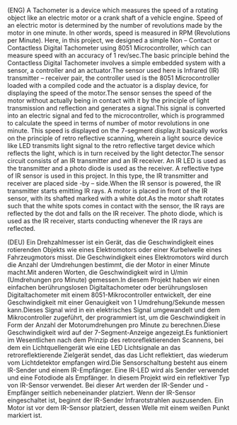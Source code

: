 (ENG) A Tachometer is a device which measures the speed of a rotating object like an electric motor or a crank shaft of a vehicle engine. Speed of an electric motor is determined by the number of revolutions made by the motor in one minute. In other words, speed is measured in RPM (Revolutions per Minute). Here, in this project, we designed a simple Non – Contact or Contactless Digital Tachometer using 8051 Microcontroller, which can measure speed with an accuracy of 1 rev/sec.The basic principle behind the Contactless Digital Tachometer involves a simple embedded system with a sensor, a controller and an actuator.The sensor used here is Infrared (IR) transmitter – receiver pair, the controller used is the 8051 Microcontroller loaded with a compiled code and the actuator is a display device, for displaying the speed of the motor.The sensor senses the speed of the motor without actually being in contact with it by the principle of light transmission and reflection and generates a signal.This signal is converted into an electric signal and fed to the microcontroller, which is programmed to calculate the speed in terms of number of motor revolutions in one minute. This speed is displayed on the 7-segment display.It basically works on the principle of retro reflective scanning, wherein a light source device like LED transmits light signal to the retro reflective target device which reflects the light, which is in turn received by the light detector.The sensor circuit consists of an IR transmitter and an IR receiver. An IR LED is used as the transmitter and a photo diode is used as the receiver. A reflective type of IR sensor is used in this project. In this type, the IR transmitter and receiver are placed side -by – side.When the IR sensor is powered, the IR transmitter starts emitting IR rays. A motor is placed in front of the IR sensor, with its shafted marked with a white dot.As the motor shaft rotates such that the white spots comes in contact with the sensor, the IR rays are reflected by the dot and falls on the IR receiver. The photo diode, which is used as the IR receiver, starts conducting whenever the IR rays are reflected.

(DEU) Ein Drehzahlmesser ist ein Gerät, das die Geschwindigkeit eines rotierenden Objekts wie eines Elektromotors oder einer Kurbelwelle eines Fahrzeugmotors misst. Die Geschwindigkeit eines Elektromotors wird durch die Anzahl der Umdrehungen bestimmt, die der Motor in einer Minute macht.Mit anderen Worten, die Geschwindigkeit wird in U/min (Umdrehungen pro Minute) gemessen.In diesem Projekt haben wir einen einfachen berührungslosen Digitaltachometer oder berührungslosen Digitaltachometer mit einem 8051-Mikrocontroller entwickelt, der eine Geschwindigkeit mit einer Genauigkeit von 1 Umdrehung/Sekunde messen kann.Dieses Signal wird in ein elektrisches Signal umgewandelt und dem Mikrocontroller zugeführt, der programmiert ist, um die Geschwindigkeit in Form der Anzahl der Motorumdrehungen pro Minute zu berechnen.Diese Geschwindigkeit wird auf der 7-Segment-Anzeige angezeigt.Es funktioniert im Wesentlichen nach dem Prinzip des retroreflektierenden Scannens, bei dem ein Lichtquellengerät wie eine LED Lichtsignale an das retroreflektierende Zielgerät sendet, das das Licht reflektiert, das wiederum vom Lichtdetektor empfangen wird.Die Sensorschaltung besteht aus einem IR-Sender und einem IR-Empfänger. Eine IR-LED wird als Sender verwendet und eine Fotodiode als Empfänger. In diesem Projekt wird ein reflektiver Typ von IR-Sensor verwendet. Bei dieser Art werden der IR-Sender und -Empfänger seitlich nebeneinander platziert. Wenn der IR-Sensor eingeschaltet ist, beginnt der IR-Sender Infrarotstrahlen auszusenden. Ein Motor ist vor dem IR-Sensor platziert, dessen Welle mit einem weißen Punkt markiert ist. 

